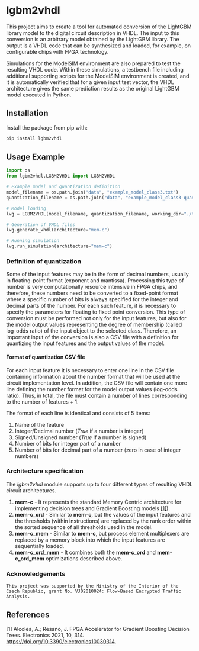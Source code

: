 # lgbm2vhdl

This project aims to create a tool for automated conversion of the LightGBM library model to the digital circuit description in VHDL. The input to this conversion is an arbitrary model obtained by the LightGBM library. The output is a VHDL code that can be synthesized and loaded, for example, on configurable chips with FPGA technology.

Simulations for the ModelSIM environment are also prepared to test the resulting VHDL code. Within these simulations, a testbench file including additional supporting scripts for the ModelSIM environment is created, and it is automatically verified that for a given input test vector, the VHDL architecture gives the same prediction results as the original LightGBM model executed in Python.

## Installation

Install the package from pip with:

```bash
pip install lgbm2vhdl
```

## Usage Example

```py
import os
from lgbm2vhdl.LGBM2VHDL import LGBM2VHDL

# Example model and quantization definition
model_filename = os.path.join("data", "example_model_class3.txt")
quantization_filename = os.path.join("data", "example_model_class3-quantization.csv")

# Model loading
lvg = LGBM2VHDL(model_filename, quantization_filename, working_dir="./tmp")

# Generation of VHDL files
lvg.generate_vhdl(architecture="mem-c")

# Running simulation
lvg.run_simulation(architecture="mem-c")

```
### Definition of quantization

Some of the input features may be in the form of decimal numbers, usually in floating-point format (exponent and mantissa). Processing this type of number is very computationally resource intensive in FPGA chips, and therefore, these numbers need to be converted to a fixed-point format where a specific number of bits is always specified for the integer and decimal parts of the number. For each such feature, it is necessary to specify the parameters for floating to fixed point conversion. This type of conversion must be performed not only for the input features, but also for the model output values representing the degree of membership (called log-odds ratio) of the input object to the selected class. Therefore, an important input of the conversion is also a CSV file with a definition for quantizing the input features and the output values of the model. 

#### Format of quantization CSV file

For each input feature it is necessary to enter one line in the CSV file containing information about the number format that will be used at the circuit implementation level. In addition, the CSV file will contain one more line defining the number format for the model output values (log-odds ratio). Thus, in total, the file must contain a number of lines corresponding to the number of features + 1.

The format of each line is identical and consists of 5 items:
1. Name of the feature
2. Integer/Decimal number (*True* if a number is integer)
3. Signed/Unsigned number (*True* if a number is signed)
4. Number of bits for integer part of a number
5. Number of bits for decimal part of a number (zero in case of integer numbers)


### Architecture specification

The *lgbm2vhdl* module supports up to four different types of resulting VHDL circuit architectures.
1. **mem-c** - It represents the standard Memory Centric architecture for implementing decision trees and Gradient Boosting models [[1]](#1)).
2. **mem-c_ord** - Similar to **mem-c**, but the values of the input features and the thresholds (within instructions) are replaced by the rank order within the sorted sequence of all thresholds used in the model.
3. **mem-c_mem** - Similar to **mem-c**, but process element multiplexers are replaced by a memory block into which the input features are sequentially loaded.
4. **mem-c_ord_mem** - It combines both the **mem-c_ord** and **mem-c_ord_mem** optimizations described above.

### Acknowledgements

    This project was supported by the Ministry of the Interior of the Czech Republic, grant No. VJ02010024: Flow-Based Encrypted Traffic Analysis.

## References 
<a id="1">[1]</a> Alcolea, A.; Resano, J. FPGA Accelerator for Gradient Boosting Decision Trees. Electronics 2021, 10, 314. https://doi.org/10.3390/electronics10030314.
